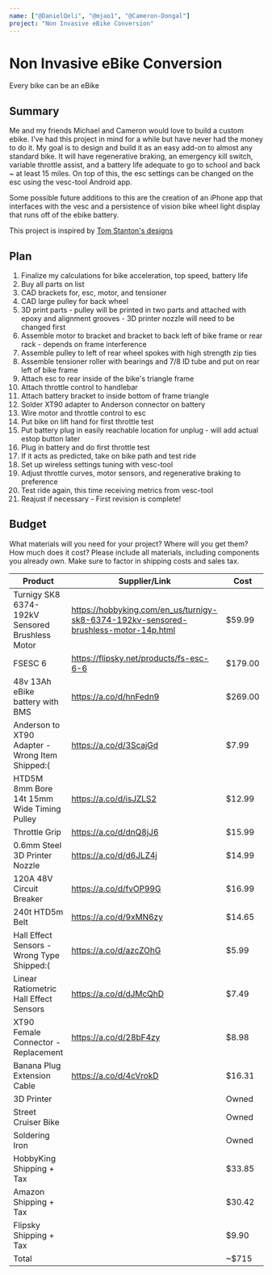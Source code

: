 ```yaml
---
name: ["@DanielQeli", "@mjao1", "@Cameron-Dongal"]
project: "Non Invasive eBike Conversion"
---
```


# Non Invasive eBike Conversion

Every bike can be an eBike

## Summary

Me and my friends Michael and Cameron would love to build a custom ebike. I've had this project in mind for a while but have never had the money to do it. My goal is to design and build it as an easy add-on to almost any standard bike. It will have regenerative braking, an emergency kill switch, variable throttle assist, and a battery life adequate to go to school and back ~ at least 15 miles. On top of this, the esc settings can be changed on the esc using the vesc-tool Android app.

Some possible future additions to this are the creation of an iPhone app that interfaces with the vesc and a persistence of vision bike wheel light display that runs off of the ebike battery.

This project is inspired by [Tom Stanton's designs](https://youtube.com/playlist?list=PLj3Bh6Krv9CWdRwVFwF1xS_-IQH9GBHyo)

## Plan

1. Finalize my calculations for bike acceleration, top speed, battery life
2. Buy all parts on list
3. CAD brackets for, esc, motor, and tensioner
4. CAD large pulley for back wheel
5. 3D print parts - pulley will be printed in two parts and attached with epoxy and alignment grooves - 3D printer nozzle will need to be changed first
6. Assemble motor to bracket and bracket to back left of bike frame or rear rack - depends on frame interference
7. Assemble pulley to left of rear wheel spokes with high strength zip ties
8. Assemble tensioner roller with bearings and 7/8 ID tube and put on rear left of bike frame
9. Attach esc to rear inside of the bike's triangle frame
10. Attach throttle control to handlebar
11. Attach battery bracket to inside bottom of frame triangle
12. Solder XT90 adapter to Anderson connector on battery
13. Wire motor and throttle control to esc
14. Put bike on lift hand for first throttle test
15. Put battery plug in easily reachable location for unplug - will add actual estop button later
16. Plug in battery and do first throttle test
17. If it acts as predicted, take on bike path and test ride
18. Set up wireless settings tuning with vesc-tool
19. Adjust throttle curves, motor sensors, and regenerative braking to preference
20. Test ride again, this time receiving metrics from vesc-tool
21. Reajust if necessary - First revision is complete!

## Budget

What materials will you need for your project? Where will you get them? How much does it cost? Please include all materials, including components you already own. Make sure to factor in shipping costs and sales tax.

| Product                                         | Supplier/Link                                                                        | Cost    |
| ----------------------------------------------- | ------------------------------------------------------------------------------------ | ------- |
| Turnigy SK8 6374-192kV Sensored Brushless Motor | https://hobbyking.com/en_us/turnigy-sk8-6374-192kv-sensored-brushless-motor-14p.html | $59.99  |
| FSESC 6                                         | https://flipsky.net/products/fs-esc-6-6                                              | $179.00 |
| 48v 13Ah eBike battery with BMS                 | https://a.co/d/hnFedn9                                                               | $269.00 |
| Anderson to XT90 Adapter - Wrong Item Shipped:( | https://a.co/d/3ScajGd                                                               | $7.99   |
| HTD5M 8mm Bore 14t 15mm Wide Timing Pulley      | https://a.co/d/isJZLS2                                                               | $12.99  |
| Throttle Grip                                   | https://a.co/d/dnQ8jJ6                                                               | $15.99  |
| 0.6mm Steel 3D Printer Nozzle                   | https://a.co/d/d6JLZ4j                                                               | $14.99  |
| 120A 48V Circuit Breaker                        | https://a.co/d/fvOP99G                                                               | $16.99  |
| 240t HTD5m Belt                                 | https://a.co/d/9xMN6zy                                                               | $14.65  |
| Hall Effect Sensors - Wrong Type Shipped:(      | https://a.co/d/azcZOhG                                                               | $5.99   |
| Linear Ratiometric Hall Effect Sensors          | https://a.co/d/dJMcQhD                                                               | $7.49   |
| XT90 Female Connector - Replacement             | https://a.co/d/28bF4zy                                                               | $8.98   |
| Banana Plug Extension Cable                     | https://a.co/d/4cVrokD                                                               | $16.31  |
| 3D Printer                                      |                                                                                      | Owned   |
| Street Cruiser Bike                             |                                                                                      | Owned   |
| Soldering Iron                                  |                                                                                      | Owned   |
| HobbyKing Shipping + Tax                        |                                                                                      | $33.85  |
| Amazon Shipping + Tax                           |                                                                                      | $30.42  |
| Flipsky Shipping + Tax                          |                                                                                      | $9.90   |
| Total                                           |                                                                                      | ~$715   |
